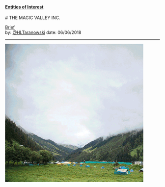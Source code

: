 #### [Entities of Interest](/list.html)
<link rel="stylesheet" type="text/css" href="../../assets/style.css">
# THE MAGIC VALLEY INC.

[comment]: <> (Add/Remove information below as you want)
[comment]: <> (Markdown cheatsheet: https://github.com/adam-p/markdown-here/wiki/Markdown-Cheatsheet)
[Brief](Brief.md)  
by:  [@HLTaranowski](https://twitter.com/HLTaranowski)
date: 06/06/2018

---
[comment]: <> (Add your content here)

![](Magic-Valley.gif)